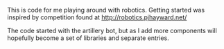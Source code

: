 This is code for me playing around with robotics.  Getting started was inspired by competition found at http://robotics.pjhayward.net/

The code started with the artillery bot, but as I add more components will hopefully become a set of libraries and separate entries.
